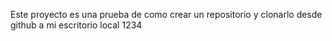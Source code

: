 Este proyecto es una prueba de como crear un repositorio y clonarlo desde github a mi escritorio local 1234
